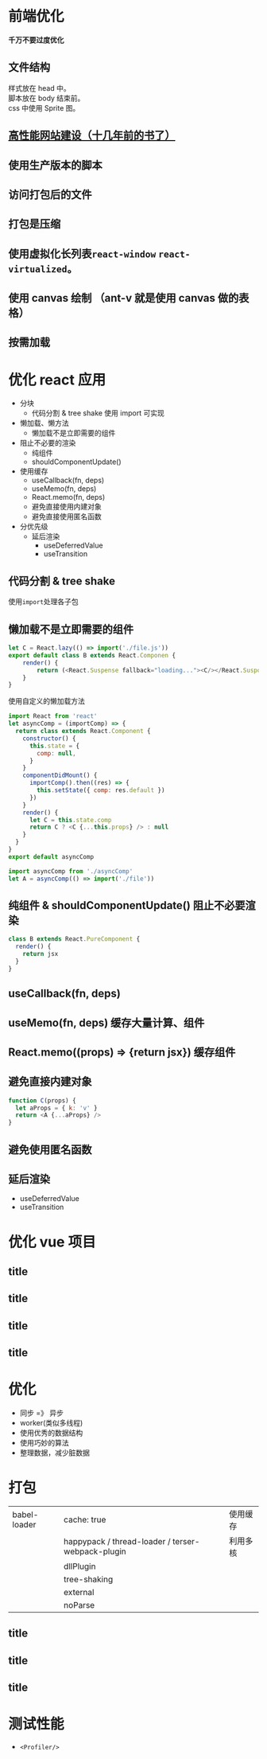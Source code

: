 # 前端优化

**千万不要过度优化**

## 文件结构

样式放在 head 中。  
脚本放在 body 结束前。  
css 中使用 Sprite 图。

## [高性能网站建设（十几年前的书了）](/books/highPerformanceWeb.html)

## 使用生产版本的脚本

## 访问打包后的文件

## 打包是压缩

## 使用虚拟化长列表`react-window` `react-virtualized`。

## 使用 canvas 绘制 （ant-v 就是使用 canvas 做的表格）

## 按需加载

# 优化 react 应用

- 分块
  - 代码分割 & tree shake 使用 import 可实现
- 懒加载、懒方法
  - 懒加载不是立即需要的组件
- 阻止不必要的渲染
  - 纯组件
  - shouldComponentUpdate()
- 使用缓存
  - useCallback(fn, deps)
  - useMemo(fn, deps)
  - React.memo(fn, deps)
  - 避免直接使用内建对象
  - 避免直接使用匿名函数
- 分优先级
  - 延后渲染
    - useDeferredValue
    - useTransition

## 代码分割 & tree shake

使用`import`处理各子包

## 懒加载不是立即需要的组件

```js
let C = React.lazy(() => import('./file.js'))
export default class B extends React.Componen {
    render() {
        return (<React.Suspense fallback="loading..."><C/></React.Susponse>)
    }
}
```

使用自定义的懒加载方法

```js
import React from 'react'
let asyncComp = (importComp) => {
  return class extends React.Component {
    constructor() {
      this.state = {
        comp: null,
      }
    }
    componentDidMount() {
      importComp().then((res) => {
        this.setState({ comp: res.default })
      })
    }
    render() {
      let C = this.state.comp
      return C ? <C {...this.props} /> : null
    }
  }
}
export default asyncComp

import asyncComp from './asyncComp'
let A = asyncComp(() => import('./file'))
```

## 纯组件 & shouldComponentUpdate() 阻止不必要渲染

```js
class B extends React.PureComponent {
  render() {
    return jsx
  }
}
```

## useCallback(fn, deps)

## useMemo(fn, deps) 缓存大量计算、组件

## React.memo((props) => {return jsx}) 缓存组件

## 避免直接内建对象

```js
function C(props) {
  let aProps = { k: 'v' }
  return <A {...aProps} />
}
```

## 避免使用匿名函数

## 延后渲染

- useDeferredValue
- useTransition

# 优化 vue 项目

## title

## title

## title

## title

# 优化

- 同步 =》 异步
- worker(类似多线程)
- 使用优秀的数据结构
- 使用巧妙的算法
- 整理数据，减少脏数据

# 打包

|              |                                                   |          |
| ------------ | ------------------------------------------------- | -------- |
| babel-loader | cache: true                                       | 使用缓存 |
|              | happypack / thread-loader / terser-webpack-plugin | 利用多核 |
|              | dllPlugin                                         |          |
|              | tree-shaking                                      |          |
|              | external                                          |          |
|              | noParse                                           |          |

## title

## title

## title

# 测试性能

- `<Profiler/>`
